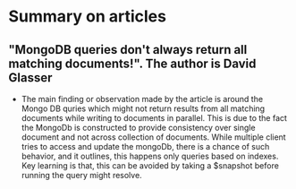 # Summary on articles
## "MongoDB queries don't always return all matching documents!". The author is David Glasser
* The main finding or observation made by the article is around the Mongo DB quries which might not return results from all matching documents while writing to documents in parallel. This is due to the fact the MongoDb is constructed to provide consistency over single document and not across collection of documents. While multiple client tries to access and update the mongoDb, there is a chance of such behavior, and it outlines, this happens only queries based on indexes. Key learning is that, this can be avoided by taking a $snapshot before running the query might resolve. 